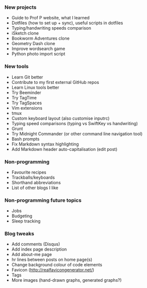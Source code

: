 ### New projects

- Guide to Prof P website, what I learned
- Dotfiles (how to set up + sync), useful scripts in dotfiles
- Typing/handwriting speeds comparison
- iSketch clone
- Bookworm Adventures clone
- Geometry Dash clone
- Improve wordsearch game
- Python photo import script

### New tools

- Learn Git better
- Contribute to my first external GitHub repos
- Learn Linux tools better
- Try Beeminder
- Try TagTime
- Try TagSpaces
- Vim extensions
- tmux
- Custom keyboard layout (also customise inputrc)
- Typing speed comparisons (typing vs SwiftKey vs handwriting)
- Grunt
- Try Midnight Commander (or other command line navigation tool)
- Bash prompts
- Fix Markdown syntax highlighting 
- Add Markdown header auto-capitalisation (edit post)

### Non-programming

- Favourite recipes
- Trackballs/keyboards
- Shorthand abbreviations
- List of other blogs I like

### Non-programming future topics

- Jobs
- Budgeting 
- Sleep tracking

### Blog tweaks

- Add comments (Disqus)
- Add index page description
- Add about-me page
- hr lines between posts on home page(s)
- Change background colour of code elements
- Favicon (http://realfavicongenerator.net/)
- Tags
- More images (hand-drawn graphs, generated graphs?)
